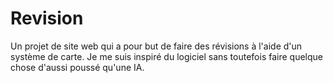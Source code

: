 # Revision
Un projet de site web qui a pour but de faire des révisions à l'aide d'un système de carte. Je me suis inspiré du logiciel sans toutefois faire quelque chose d'aussi poussé qu'une IA.
